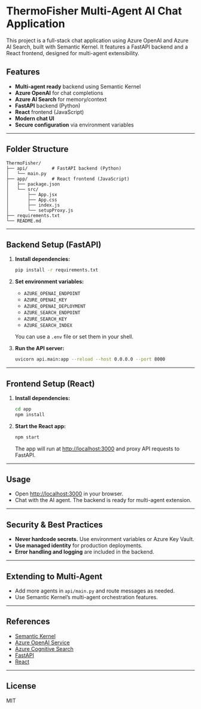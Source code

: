 # ThermoFisher Multi-Agent AI Chat Application

This project is a full-stack chat application using Azure OpenAI and Azure AI Search, built with Semantic Kernel. It features a FastAPI backend and a React frontend, designed for multi-agent extensibility.

## Features
- **Multi-agent ready** backend using Semantic Kernel
- **Azure OpenAI** for chat completions
- **Azure AI Search** for memory/context
- **FastAPI** backend (Python)
- **React** frontend (JavaScript)
- **Modern chat UI**
- **Secure configuration** via environment variables

---

## Folder Structure
```
ThermoFisher/
├── api/         # FastAPI backend (Python)
│   └── main.py
├── app/         # React frontend (JavaScript)
│   ├── package.json
│   └── src/
│       ├── App.jsx
│       ├── App.css
│       ├── index.js
│       └── setupProxy.js
├── requirements.txt
└── README.md
```

---

## Backend Setup (FastAPI)
1. **Install dependencies:**
   ```sh
   pip install -r requirements.txt
   ```
2. **Set environment variables:**
   - `AZURE_OPENAI_ENDPOINT`
   - `AZURE_OPENAI_KEY`
   - `AZURE_OPENAI_DEPLOYMENT`
   - `AZURE_SEARCH_ENDPOINT`
   - `AZURE_SEARCH_KEY`
   - `AZURE_SEARCH_INDEX`

   You can use a `.env` file or set them in your shell.

3. **Run the API server:**
   ```sh
   uvicorn api.main:app --reload --host 0.0.0.0 --port 8000
   ```

---

## Frontend Setup (React)
1. **Install dependencies:**
   ```sh
   cd app
   npm install
   ```
2. **Start the React app:**
   ```sh
   npm start
   ```
   The app will run at [http://localhost:3000](http://localhost:3000) and proxy API requests to FastAPI.

---

## Usage
- Open [http://localhost:3000](http://localhost:3000) in your browser.
- Chat with the AI agent. The backend is ready for multi-agent extension.

---

## Security & Best Practices
- **Never hardcode secrets.** Use environment variables or Azure Key Vault.
- **Use managed identity** for production deployments.
- **Error handling and logging** are included in the backend.

---

## Extending to Multi-Agent
- Add more agents in `api/main.py` and route messages as needed.
- Use Semantic Kernel’s multi-agent orchestration features.

---

## References
- [Semantic Kernel](https://github.com/microsoft/semantic-kernel)
- [Azure OpenAI Service](https://learn.microsoft.com/azure/ai-services/openai/)
- [Azure Cognitive Search](https://learn.microsoft.com/azure/search/)
- [FastAPI](https://fastapi.tiangolo.com/)
- [React](https://react.dev/)

---

## License
MIT
